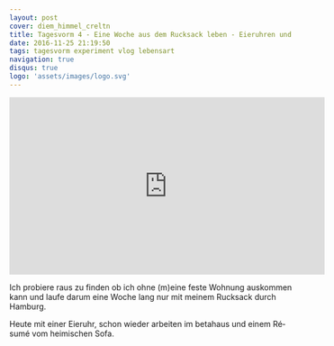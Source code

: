 ```yaml
---
layout: post
cover: diem_himmel_creltn
title: Tagesvorm 4 - Eine Woche aus dem Rucksack leben - Eieruhren und Sofas
date: 2016-11-25 21:19:50
tags: tagesvorm experiment vlog lebensart
navigation: true
disqus: true
logo: 'assets/images/logo.svg'
---
```


<iframe width="560" height="315" src="https://www.youtube.com/embed/O0tApY0uTs8" frameborder="0" allowfullscreen></iframe>

Ich probiere raus zu finden ob ich ohne (m)eine feste Wohnung auskommen kann und laufe darum eine Woche lang nur mit meinem Rucksack durch Hamburg.

Heute mit einer Eieruhr, schon wieder arbeiten im betahaus und einem Ré­su­mé vom heimischen Sofa.
